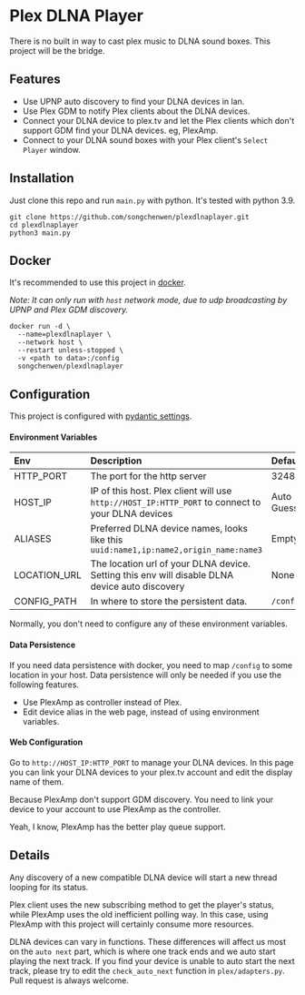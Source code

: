 # Plex DLNA Player

There is no built in way to cast plex music to DLNA sound boxes.
This project will be the bridge.

## Features

- Use UPNP auto discovery to find your DLNA devices in lan.
- Use Plex GDM to notify Plex clients about the DLNA devices.
- Connect your DLNA device to plex.tv and let the Plex clients which don't support GDM find your DLNA devices. eg, PlexAmp.
- Connect to your DLNA sound boxes with your Plex client's `Select Player` window.

## Installation
Just clone this repo and run `main.py` with python.
It's tested with python 3.9.

~~~
git clone https://github.com/songchenwen/plexdlnaplayer.git
cd plexdlnaplayer
python3 main.py
~~~

## Docker

It's recommended to use this project in [docker](https://hub.docker.com/r/songchenwen/plexdlnaplayer).

*Note: It can only run with `host` network mode, due to udp broadcasting by UPNP and Plex GDM discovery.*

~~~
docker run -d \
  --name=plexdlnaplayer \
  --network host \
  --restart unless-stopped \
  -v <path to data>:/config
  songchenwen/plexdlnaplayer
~~~

## Configuration

This project is configured with [pydantic settings](https://pydantic-docs.helpmanual.io/usage/settings/).


#### Environment Variables

| Env         |      Description      |         Default         |
| :---------- | :-------------------- | :---------------------- | 
| HTTP_PORT   | The port for the http server  | 32488 |
| HOST_IP     | IP of this host. Plex client will use `http://HOST_IP:HTTP_PORT` to connect to your DLNA devices | Auto Guess |
| ALIASES     | Preferred DLNA device names, looks like this `uuid:name1,ip:name2,origin_name:name3` | Empty |
| LOCATION_URL | The location url of your DLNA device. Setting this env will disable DLNA device auto discovery | None |
| CONFIG_PATH | In where to store the persistent data. | `/config`  |

Normally, you don't need to configure any of these environment variables.

#### Data Persistence

If you need data persistence with docker, you need to map `/config` to some location in your host. Data persistence will only be needed if you use the following features.

- Use PlexAmp as controller instead of Plex.
- Edit device alias in the web page, instead of using environment variables.

#### Web Configuration

Go to `http://HOST_IP:HTTP_PORT` to manage your DLNA devices. 
In this page you can link your DLNA devices to your plex.tv account and edit the display name of them.

Because PlexAmp don't support GDM discovery. You need to link your device to your account to use PlexAmp as the controller. 

Yeah, I know, PlexAmp has the better play queue support.

## Details

Any discovery of a new compatible DLNA device will start a new thread looping for its status.

Plex client uses the new subscribing method to get the player's status, while PlexAmp uses the old inefficient polling way. In this case, using PlexAmp with this project will certainly consume more resources.

DLNA devices can vary in functions. These differences will affect us most on the `auto next` part, which is where one track ends and we auto start playing the next track. If you find your device is unable to auto start the next track, please try to edit the `check_auto_next` function in `plex/adapters.py`. Pull request is always welcome.
